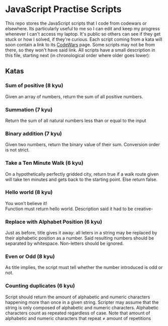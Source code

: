 # JavaScript Practise Scripts

This repo stores the JavaScript scripts that I code from codewars or elsewhere. Its particularly useful to me so I can edit and keep my progress whenever I can't access my laptop. It's public so others can see if they get stuck or how I solved, if they're curious. Each script coming from a kata will soon contain a link to its [CodeWars](codewars.com/) page. Some scripts may not be from there, so they won't have said link. All scripts have a small description in this file, starting next (in chronological order where older goes lower):
## Katas
### Sum of positive (8 kyu)
Given an array of numbers, return the sum of all positive numbers.
### Summation (7 kyu)
Return the sum of all natural numbers less than or equal to the input
### Binary addition (7 kyu)
Given two numbers, return the binary value of their sum. Conversion order is not strict.

### Take a Ten Minute Walk (6 kyu)
On a hypothetically perfectly gridded city, return true if a walk route given will take ten minutes and gets back to the starting point. Else return false.
### Hello world (8 kyu)
You won't believe it! 
\
Function must return hello world. Description said it had to be creative-
### Replace with Alphabet Position (6 kyu)
Just as before, title gives it away: all leters in a string may be replaced by their alphabetic position as a number. Said resulting numbers should be separated by whitespace. Non-letters should be ignored.

### Even or Odd (8 kyu)
As title implies, the script must tell whether the number introduced is odd or not.

### Counting duplicates (6 kyu)
Script should return the amount of alphabetic and numeric characters happening more than once in a given string. Scripter may assume that the string is only composed of alphabetic and numeric characters. Alphabetic characters count as repeated regardless of case. Note that amount of alphabetic and numeric characters that repeat ≠ amount of repetitions
